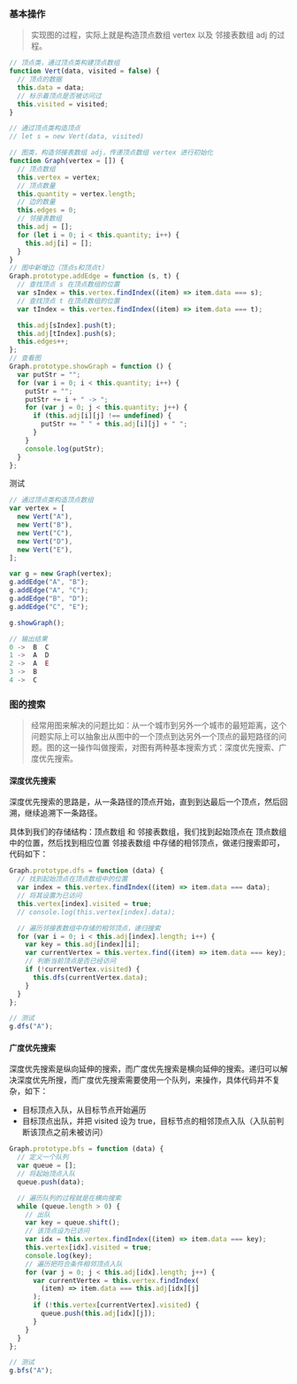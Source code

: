 ### 基本操作

> 实现图的过程，实际上就是构造顶点数组 vertex 以及 邻接表数组 adj 的过程。

```js
// 顶点类，通过顶点类构建顶点数组
function Vert(data, visited = false) {
  // 顶点的数据
  this.data = data;
  // 标示着顶点是否被访问过
  this.visited = visited;
}

// 通过顶点类构造顶点
// let s = new Vert(data, visited)

// 图类，构造邻接表数组 adj，传递顶点数组 vertex 进行初始化
function Graph(vertex = []) {
  // 顶点数组
  this.vertex = vertex;
  // 顶点数量
  this.quantity = vertex.length;
  // 边的数量
  this.edges = 0;
  // 邻接表数组
  this.adj = [];
  for (let i = 0; i < this.quantity; i++) {
    this.adj[i] = [];
  }
}
// 图中新增边（顶点s和顶点t）
Graph.prototype.addEdge = function (s, t) {
  // 查找顶点 s 在顶点数组的位置
  var sIndex = this.vertex.findIndex((item) => item.data === s);
  // 查找顶点 t 在顶点数组的位置
  var tIndex = this.vertex.findIndex((item) => item.data === t);

  this.adj[sIndex].push(t);
  this.adj[tIndex].push(s);
  this.edges++;
};
// 查看图
Graph.prototype.showGraph = function () {
  var putStr = "";
  for (var i = 0; i < this.quantity; i++) {
    putStr = "";
    putStr += i + " -> ";
    for (var j = 0; j < this.quantity; j++) {
      if (this.adj[i][j] !== undefined) {
        putStr += " " + this.adj[i][j] + " ";
      }
    }
    console.log(putStr);
  }
};
```

测试

```js
// 通过顶点类构造顶点数组
var vertex = [
  new Vert("A"),
  new Vert("B"),
  new Vert("C"),
  new Vert("D"),
  new Vert("E"),
];

var g = new Graph(vertex);
g.addEdge("A", "B");
g.addEdge("A", "C");
g.addEdge("B", "D");
g.addEdge("C", "E");

g.showGraph();

// 输出结果
0 ->  B  C
1 ->  A  D
2 ->  A  E
3 ->  B
4 ->  C
```

### 图的搜索

> 经常用图来解决的问题比如：从一个城市到另外一个城市的最短距离，这个问题实际上可以抽象出从图中的一个顶点到达另外一个顶点的最短路径的问题。图的这一操作叫做搜索，对图有两种基本搜索方式：深度优先搜索、广度优先搜索。

#### 深度优先搜索

深度优先搜索的思路是，从一条路径的顶点开始，直到到达最后一个顶点，然后回溯，继续追溯下一条路径。

具体到我们的存储结构：顶点数组 和 邻接表数组，我们找到起始顶点在 顶点数组 中的位置，然后找到相应位置 邻接表数组 中存储的相邻顶点，做递归搜索即可，代码如下：

```js
Graph.prototype.dfs = function (data) {
  // 找到起始顶点在顶点数组中的位置
  var index = this.vertex.findIndex((item) => item.data === data);
  // 将其设置为已访问
  this.vertex[index].visited = true;
  // console.log(this.vertex[index].data);

  // 遍历邻接表数组中存储的相邻顶点，递归搜索
  for (var i = 0; i < this.adj[index].length; i++) {
    var key = this.adj[index][i];
    var currentVertex = this.vertex.find((item) => item.data === key);
    // 判断当前顶点是否已经访问
    if (!currentVertex.visited) {
      this.dfs(currentVertex.data);
    }
  }
};

// 测试
g.dfs("A");
```

#### 广度优先搜索

深度优先搜索是纵向延伸的搜索，而广度优先搜索是横向延伸的搜索。递归可以解决深度优先所搜，而广度优先搜索需要使用一个队列，来操作，具体代码并不复杂，如下：

- 目标顶点入队，从目标节点开始遍历
- 目标顶点出队，并把 visited 设为 true，目标节点的相邻顶点入队（入队前判断该顶点之前未被访问）

```js
Graph.prototype.bfs = function (data) {
  // 定义一个队列
  var queue = [];
  // 将起始顶点入队
  queue.push(data);

  // 遍历队列的过程就是在横向搜索
  while (queue.length > 0) {
    // 出队
    var key = queue.shift();
    // 该顶点设为已访问
    var idx = this.vertex.findIndex((item) => item.data === key);
    this.vertex[idx].visited = true;
    console.log(key);
    // 遍历把符合条件相邻顶点入队
    for (var j = 0; j < this.adj[idx].length; j++) {
      var currentVertex = this.vertex.findIndex(
        (item) => item.data === this.adj[idx][j]
      );
      if (!this.vertex[currentVertex].visited) {
        queue.push(this.adj[idx][j]);
      }
    }
  }
};

// 测试
g.bfs("A");
```
